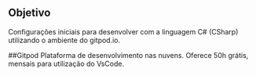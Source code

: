 ## Objetivo
Configurações iniciais para desenvolver com a linguagem C# (CSharp) utilizando o ambiente do gitpod.io.

##Gitpod
Plataforma de desenvolvimento nas nuvens. Oferece 50h grátis, mensais para utilização do VsCode. 
